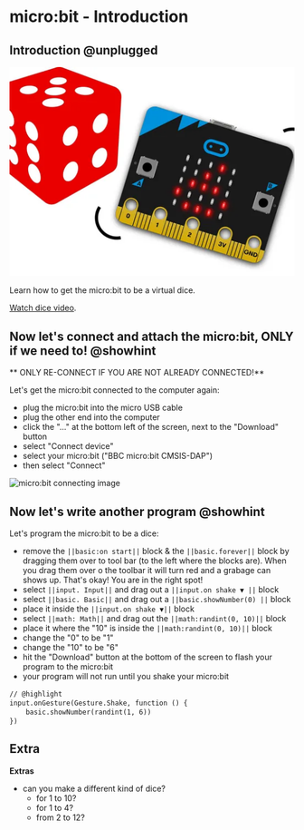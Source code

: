 # micro:bit - Introduction

## Introduction @unplugged

![micro:bit getting started image](https://raw.githubusercontent.com/Mr-Coxall/Microbit-Christmas-Decoration/master/docs/static/dice.png)

Learn how to get the micro:bit to be a virtual dice.

[Watch dice video](https://youtu.be/FzfHJH903nU).

## Now let's connect and attach the micro:bit, ONLY if we need to! @showhint

** ONLY RE-CONNECT IF YOU ARE NOT ALREADY CONNECTED!**

Let's get the micro:bit connected to the computer again:
- plug the micro:bit into the micro USB cable
- plug the other end into the computer
- click the "..." at the bottom left of the screen, next to the "Download" button
- select "Connect device"
- select your micro:bit ("BBC micro:bit CMSIS-DAP")
- then select "Connect"

![micro:bit connecting image](https://raw.githubusercontent.com/Mr-Coxall/Microbit-Christmas-Decoration/master/docs/static/pair.png)

## Now let's write another program @showhint

Let's program the micro:bit to be a dice:
- remove the ``||basic:on start||`` block & the ``||basic.forever||`` block by dragging them over to tool bar (to the left where the blocks are). When you drag them over o the toolbar it will turn red and a grabage can shows up. That's okay! You are in the right spot!
- select ``||input. Input||`` and drag out a ``||input.on shake ▼ ||`` block
- select ``||basic. Basic||`` and drag out a ``||basic.showNumber(0) ||`` block
- place it inside the ``||input.on shake ▼||`` block
- select ``||math: Math||`` and drag out the ``||math:randint(0, 10)||`` block
- place it where the "10" is inside the ``||math:randint(0, 10)||`` block
- change the "0" to be "1"
- change the "10" to be "6" 
- hit the "Download" button at the bottom of the screen to flash your program to the micro:bit
- your program will not run until you shake your micro:bit

```blocks
// @highlight
input.onGesture(Gesture.Shake, function () {
    basic.showNumber(randint(1, 6))
})
```

## Extra

**Extras**

- can you make a different kind of dice?
  - for 1 to 10?
  - for 1 to 4?
  - from 2 to 12?
